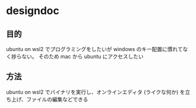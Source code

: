 # designdoc

## 目的
ubuntu on wsl2 でプログラミングをしたいが windows のキー配置に慣れてなく捗らない。
そのため mac から ubuntu にアクセスしたい

## 方法
ubuntu on wsl2 でバイナリを実行し、オンラインエディタ (ライクな何か) を立ち上げ、ファイルの編集などできる
